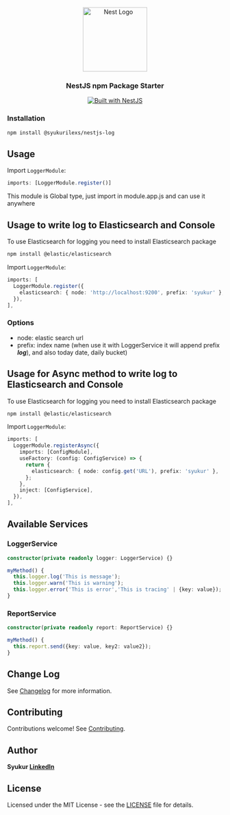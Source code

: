<h1 align="center"></h1>

<div align="center">
  <a href="http://nestjs.com/" target="_blank">
    <img src="https://nestjs.com/img/logo_text.svg" width="150" alt="Nest Logo" />
  </a>
</div>

<h3 align="center">NestJS npm Package Starter</h3>

<div align="center">
  <a href="https://nestjs.com" target="_blank">
    <img src="https://img.shields.io/badge/built%20with-NestJs-red.svg" alt="Built with NestJS">
  </a>
</div>

### Installation

```bash
npm install @syukurilexs/nestjs-log
```

## Usage
Import `LoggerModule`:

```typescript
imports: [LoggerModule.register()]
```
This module is Global type, just import in module.app.js and can use it anywhere

## Usage to write log to Elasticsearch and Console
To use Elasticsearch for logging you need to install Elasticsearch package

```bash
npm install @elastic/elasticsearch
```

Import `LoggerModule`:

```typescript
imports: [
  LoggerModule.register({
    elasticsearch: { node: 'http://localhost:9200', prefix: 'syukur' },
  }),
],
```

### Options
- node: elastic search url
- prefix: index name (when use it with LoggerService it will append prefix ***log***), 
and also today date, daily bucket)

## Usage for Async method to write log to Elasticsearch and Console
To use Elasticsearch for logging you need to install Elasticsearch package

```bash
npm install @elastic/elasticsearch
```

Import `LoggerModule`:

```typescript
imports: [
  LoggerModule.registerAsync({
    imports: [ConfigModule],
    useFactory: (config: ConfigService) => {
      return {
        elasticsearch: { node: config.get('URL'), prefix: 'syukur' },
      };
    },
    inject: [ConfigService],
  }),
],
```
## Available Services 
### LoggerService
```typescript
constructor(private readonly logger: LoggerService) {}

myMethod() {
  this.logger.log('This is message');
  this.logger.warn('This is warning');
  this.logger.error('This is error','This is tracing' | {key: value});
}
```
### ReportService
```typescript
constructor(private readonly report: ReportService) {}

myMethod() {
  this.report.send({key: value, key2: value2});
}

```

## Change Log

See [Changelog](CHANGELOG.md) for more information.

## Contributing

Contributions welcome! See [Contributing](CONTRIBUTING.md).

## Author

**Syukur [LinkedIn](https://www.linkedin.com/in/syukurilexs/)**

## License

Licensed under the MIT License - see the [LICENSE](LICENSE) file for details.
